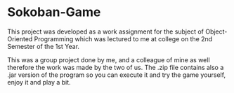 # Sokoban-Game
This project was developed as a work assignment for the subject of Object-Oriented Programming which was lectured to me at college on the 2nd Semester of the 1st Year.

This was a group project done by me, and a colleague of mine as well therefore the work was made by the two of us.
The .zip file contains also a .jar version of the program so you can execute it and try the game yourself, enjoy it and play a bit.
